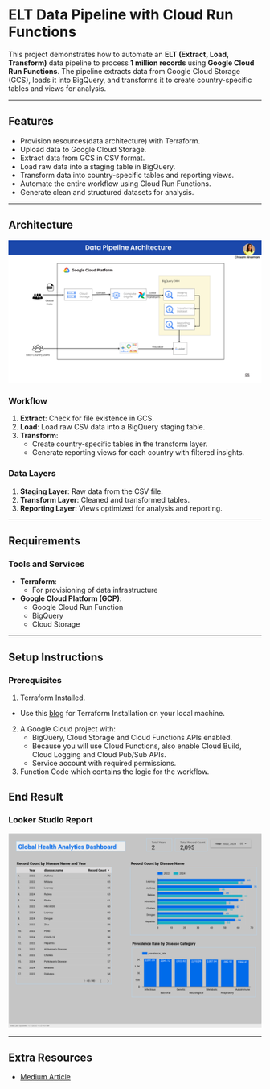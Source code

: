 # ELT Data Pipeline with Cloud Run Functions

This project demonstrates how to automate an **ELT (Extract, Load, Transform)** data pipeline to process **1 million records** using **Google Cloud Run Functions**. The pipeline extracts data from Google Cloud Storage (GCS), loads it into BigQuery, and transforms it to create country-specific tables and views for analysis.

---

## Features

- Provision resources(data architecture) with Terraform.
- Upload data to Google Cloud Storage.
- Extract data from GCS in CSV format.
- Load raw data into a staging table in BigQuery.
- Transform data into country-specific tables and reporting views.
- Automate the entire workflow using Cloud Run Functions.
- Generate clean and structured datasets for analysis.

---

## Architecture

![image](https://github.com/Chisomnwa/ELT-Pipeline-with-GCP-and-Airflow/blob/main/project_files/data_pipeline_architecture.png)


### Workflow
1. **Extract**: Check for file existence in GCS.
2. **Load**: Load raw CSV data into a BigQuery staging table.
3. **Transform**:
   - Create country-specific tables in the transform layer.
   - Generate reporting views for each country with filtered insights.

### Data Layers
1. **Staging Layer**: Raw data from the CSV file.
2. **Transform Layer**: Cleaned and transformed tables.
3. **Reporting Layer**: Views optimized for analysis and reporting.

---

## Requirements

### Tools and Services
- **Terraform**:
  - For provisioning of data infrastructure
- **Google Cloud Platform (GCP)**:
  - Google Cloud Run Function
  - BigQuery
  - Cloud Storage

---

## Setup Instructions

### Prerequisites
1. Terraform Installed.
  - Use this [blog](https://developer.hashicorp.com/terraform/tutorials/aws-get-started/install-cli) for Terraform Installation on your local machine.
2. A Google Cloud project with:
   - BigQuery, Cloud Storage and Cloud Functions APIs enabled.
   - Because you will use Cloud Functions, also enable Cloud Build, Cloud Logging and Cloud Pub/Sub APIs.
   - Service account with required permissions.
3. Function Code which contains the logic for the workflow.

## End Result

### Looker Studio Report

![image](https://github.com/Chisomnwa/ELT-Pipeline-with-GCP-and-Airflow/blob/main/project_files/google_looker_studio_dashboard.png)

---
 ## Extra Resources
 - [Medium Article](https://medium.com/towards-data-engineering/elt-data-pipeline-with-gcp-and-apache-airflow-86c6d72544ef)
   